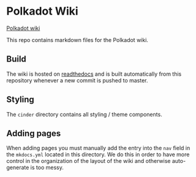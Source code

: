 # Polkadot Wiki

[Polkadot wiki](https://wiki.polkadot.network)

This repo contains markdown files for the Polkadot wiki.

## Build

The wiki is hosted on [readthedocs](readthedocs.io) and is built automatically
from this repository whenever a new commit is pushed to master.

## Styling

The `cinder` directory contains all styling / theme components.

## Adding pages

When adding pages you must manually add the entry into the `nav`
field in the `mkdocs.yml` located in this directory. We do this
in order to have more control in the organization of the layout
of the wiki and otherwise auto-generate is too messy.
